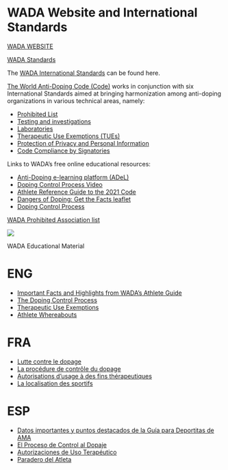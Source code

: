 # WADA Website and International Standards

[WADA WEBSITE](https://www.wada-ama.org/)

[WADA Standards](https://www.wada-ama.org/en/what-we-do/international-standards)

The [WADA International Standards](https://www.wada-ama.org/en/what-we-do/international-standards) can be found here.

[The World Anti-Doping Code (Code)](https://www.wada-ama.org/en/what-we-do/the-code) works in conjunction with six International Standards aimed at bringing harmonization among anti-doping organizations in various technical areas, namely:

- [Prohibited List](https://www.wada-ama.org/en/prohibited-list)
- [Testing and investigations](https://www.wada-ama.org/en/testing-and-investigations)
- [Laboratories](https://www.wada-ama.org/en/resources/world-anti-doping-program/international-standard-laboratories-isl)
- [Therapeutic Use Exemptions (TUEs)](https://wfdf.sport/wp-content/uploads/2024/02/TUE-application-form-WFDF-updated-eversion.docx)
- [Protection of Privacy and Personal Information](https://www.wada-ama.org/en/protection-privacy-and-personal-information)
- [Code Compliance by Signatories](https://www.wada-ama.org/en/code-compliance-signatories)

Links to WADA’s free online educational resources:

- [Anti-Doping e-learning platform (ADeL)](https://adel.wada-ama.org/)
- [Doping Control Process Video](https://www.youtube.com/watch?v=sWhudwnE3Fg)
- [Athlete Reference Guide to the 2021 Code](https://wfdf.sport/wp-content/uploads/2022/07/Athlete-Guide-2021-Code_English_LIVE.pdf)
- [Dangers of Doping: Get the Facts leaflet](https://wfdf.sport/wp-content/uploads/2022/07/Dangers-of-Doping-Leaflet-1.pdf)
- [Doping Control Process](https://www.wada-ama.org/en/athletes-support-personnel/anti-doping-process)

[WADA Prohibited Association list](https://www.wada-ama.org/en/resources/the-code/prohibited-association-list)

![](https://wfdf.sport/wp-content/uploads/2020/11/1-120x40-1.png)

WADA Educational Material

# ENG

- [Important Facts and Highlights from WADA’s Athlete Guide](https://wfdf.sport/wp-content/uploads/2020/10/wada_anti-doping_aag_eng_a4-web.pdf)
- [The Doping Control Process](https://wfdf.sport/wp-content/uploads/2020/10/wada_doping-control_aag_eng_a4-web.pdf)
- [Therapeutic Use Exemptions](https://wfdf.sport/wp-content/uploads/2024/02/TUE-application-form-WFDF-updated-eversion.docx)
- [Athlete Whereabouts](https://wfdf.sport/wp-content/uploads/2020/10/wada_whereabouts_aag_eng_a4-web.pdf)

# FRA

- [Lutte contre le dopage](https://wfdf.sport/wp-content/uploads/2020/10/wada_anti-doping_aag_fr_a4-web.pdf)
- [La procédure de contrôle du dopage](https://wfdf.sport/wp-content/uploads/2020/10/wada_doping-control_aag_fr_a4-web.pdf)
- [Autorisations d’usage à des fins thérapeutiques](https://wfdf.sport/wp-content/uploads/2020/10/wada_tues_aag_fr_a4-web.pdf)
- [La localisation des sportifs](https://wfdf.sport/wp-content/uploads/2020/10/wada_whereabouts_aag_fr_a4-web.pdf)

# ESP

- [Datos importantes y puntos destacados de la Guía para Deportitas de AMA](https://wfdf.sport/wp-content/uploads/2020/10/wada_anti-doping_aag_esp_a4-web.pdf)
- [El Proceso de Control al Dopaje](https://wfdf.sport/wp-content/uploads/2020/10/wada_doping-control_aag_esp_a4-web.pdf)
- [Autorizaciones de Uso Terapéutico](https://wfdf.sport/wp-content/uploads/2020/10/wada_tues_aag_esp_a4-web.pdf)
- [Paradero del Atleta](https://wfdf.sport/wp-content/uploads/2020/10/wada_whereabouts_aag_esp_a4-web.pdf)